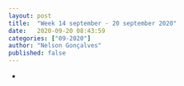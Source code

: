```yaml
---
layout: post
title:  "Week 14 september - 20 september 2020"
date:   2020-09-20 08:43:59
categories: ["09-2020"]
author: "Nelson Gonçalves"
published: false
---
```


* 
